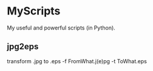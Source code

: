 # MyScripts
My useful and powerful scripts (in Python).


## jpg2eps
transform .jpg to .eps
-f FromWhat.j(e)pg -t ToWhat.eps
